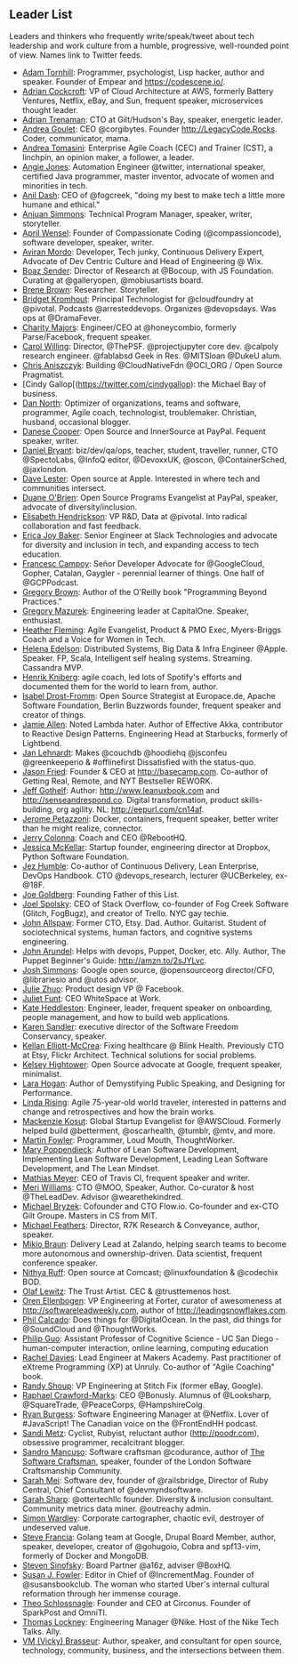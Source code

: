 ## Leader List

Leaders and thinkers who frequently write/speak/tweet about tech leadership and work culture from a humble, progressive, well-rounded point of view. Names link to Twitter feeds.

- [Adam Tornhill](https://twitter.com/AdamTornhill): Programmer, psychologist, Lisp hacker, author and speaker. Founder of Empear and https://codescene.io/.
- [Adrian Cockcroft](https://twitter.com/adrianco): VP of Cloud Architecture at AWS, formerly Battery Ventures, Netflix, eBay, and Sun, frequent speaker, microservices thought leader.
- [Adrian Trenaman](https://twitter.com/adrian_trenaman): CTO at Gilt/Hudson's Bay, speaker, energetic leader.
- [Andrea Goulet](https://twitter.com/andreagoulet): CEO @corgibytes. Founder http://LegacyCode.Rocks. Coder, communicator, mama.
- [Andrea Tomasini](https://twitter.com/tumma72): Enterprise Agile Coach (CEC) and Trainer (CST), a linchpin, an opinion maker, a follower, a leader.
- [Angie Jones](https://twitter.com/techgirl1908): Automation Engineer @twitter, international speaker, certified Java programmer, master inventor, advocate of women and minorities in tech.
- [Anil Dash](https://twitter.com/anildash): CEO of @fogcreek, "doing my best to make tech a little more humane and ethical."
- [Anjuan Simmons](https://twitter.com/anjuan): Technical Program Manager, speaker, writer, storyteller.
- [April Wensel](https://twitter.com/aprilwensel): Founder of Compassionate Coding (@compassioncode), software developer, speaker, writer.
- [Aviran Mordo](https://twitter.com/aviranm): Developer, Tech junky, Continuous Delivery Expert, Advocate of Dev Centric Culture and Head of Engineering @ Wix.
- [Boaz Sender](https://twitter.com/BoazSender): Director of Research at @Bocoup, with JS Foundation. Curating at @galleryopen, @mobiusartists board.
- [Brene Brown](https://twitter.com/BreneBrown): Researcher. Storyteller.
- [Bridget Kromhout](https://twitter.com/bridgetkromhout): Principal Technologist for @cloudfoundry at @pivotal. Podcasts @arresteddevops. Organizes @devopsdays. Was ops at @DramaFever.
- [Charity Majors](https://twitter.com/mipsytipsy): Engineer/CEO at @honeycombio, formerly Parse/Facebook, frequent speaker.
- [Carol Willing](https://twitter.com/WillingCarol): Director, @ThePSF. @projectjupyter core dev. @calpoly research engineer. @fablabsd Geek in Res. @MITSloan @DukeU alum.
- [Chris Aniszczyk](https://twitter.com/cra): Building @CloudNativeFdn @OCI_ORG / Open Source Pragmatist.
- [Cindy Gallop[(https://twitter.com/cindygallop): the Michael Bay of business.
- [Dan North](https://twitter.com/tastapod): Optimizer of organizations, teams and software, programmer, Agile coach, technologist, troublemaker. Christian, husband, occasional blogger.
- [Danese Cooper](https://twitter.com/DivaDanese): Open Source and InnerSource at PayPal. Fequent speaker, writer.
- [Daniel Bryant](https://twitter.com/danielbryantuk): biz/dev/qa/ops, teacher, student, traveller, runner, CTO @SpectoLabs, @InfoQ editor, @DevoxxUK, @oscon, @ContainerSched, @jaxlondon.
- [Dave Lester](https://twitter.com/davelester): Open source at Apple. Interested in where tech and communities intersect.
- [Duane O'Brien](https://twitter.com/DuaneOBrien): Open Source Programs Evangelist at PayPal, speaker, advocate of diversity/inclusion.
- [Elisabeth Hendrickson](https://twitter.com/testobsessed): VP R&D, Data at @pivotal. Into radical collaboration and fast feedback.
- [Erica Joy Baker](https://twitter.com/EricaJoy): Senior Engineer at Slack Technologies and advocate for diversity and inclusion in tech, and expanding access to tech education.
- [Francesc Campoy](https://twitter.com/francesc): Señor Developer Advocate for @GoogleCloud, Gopher, Catalan, Gaygler - perennial learner of things. One half of @GCPPodcast.
- [Gregory Brown](https://twitter.com/practicingdev): Author of the O'Reilly book "Programming Beyond Practices."
- [Gregory Mazurek](https://twitter.com/GregoryMazurek): Engineering leader at CapitalOne. Speaker, enthusiast.
- [Heather Fleming](https://twitter.com/hfleming): Agile Evangelist, Product & PMO Exec, Myers-Briggs Coach and a Voice for Women in Tech.
- [Helena Edelson](https://twitter.com/helenaedelson): Distributed Systems, Big Data & Infra Engineer @Apple. Speaker. FP, Scala, Intelligent self healing systems. Streaming. Cassandra MVP.
- [Henrik Kniberg](https://twitter.com/henrikkniberg): agile coach, led lots of Spotify's efforts and documented them for the world to learn from, author.
- [Isabel Drost-Fromm](https://twitter.com/MaineC): Open Source Strategist at Europace.de, Apache Software Foundation, Berlin Buzzwords founder, frequent speaker and creator of things.
- [Jamie Allen](https://twitter.com/jamie_allen): Noted Lambda hater. Author of Effective Akka, contributor to Reactive Design Patterns. Engineering Head at Starbucks, formerly of Lightbend.
- [Jan Lehnardt](https://twitter.com/janl): Makes @couchdb @hoodiehq @jsconfeu @greenkeeperio & #offlinefirst Dissatisfied with the status-quo.
- [Jason Fried](https://twitter.com/jasonfried): Founder & CEO at http://basecamp.com. Co-author of Getting Real, Remote, and NYT Bestseller REWORK.
- [Jeff Gothelf](https://twitter.com/jboogie): Author: http://www.leanuxbook.com and http://senseandrespond.co. Digital transformation, product skills-building, org agility. NL: http://eepurl.com/cn14af.
- [Jerome Petazzoni](https://twitter.com/jpetazzo): Docker, containers, frequent speaker, better writer than he might realize, connector.
- [Jerry Colonna](https://twitter.com/jerrycolonna): Coach and CEO @RebootHQ.
- [Jessica McKellar](https://twitter.com/jessicamckellar): Startup founder, engineering director at Dropbox, Python Software Foundation.
- [Jez Humble](https://twitter.com/jezhumble): Co-author of Continuous Delivery, Lean Enterprise, DevOps Handbook. CTO @devops_research, lecturer @UCBerkeley, ex- @18F.
- [Joe Goldberg](https://twitter.com/bostonsteamer): Founding Father of this List.
- [Joel Spolsky](https://twitter.com/spolsky): CEO of Stack Overflow, co-founder of Fog Creek Software (Glitch, FogBugz), and creator of Trello. NYC gay techie.
- [John Allspaw](https://twitter.com/allspaw): Former CTO, Etsy. Dad. Author. Guitarist. Student of sociotechnical systems, human factors, and cognitive systems engineering.
- [John Arundel](https://twitter.com/bitfield): Helps with devops, Puppet, Docker, etc. Ally. Author, The Puppet Beginner's Guide: http://amzn.to/2sJYLvc.
- [Josh Simmons](https://twitter.com/joshsimmons): Google open source, @opensourceorg director/CFO, @librariesio and @utos advisor.
- [Julie Zhuo](https://twitter.com/joulee): Product design VP @ Facebook.
- [Juliet Funt](https://twitter.com/whitespaceatwrk): CEO WhiteSpace at Work.
- [Kate Heddleston](https://twitter.com/heddle317): Engineer, leader, frequent speaker on onboarding, people management, and how to build web applications.
- [Karen Sandler](https://twitter.com/o0karen0o): executive director of the Software Freedom Conservancy, speaker.
- [Kellan Elliott-McCrea](https://twitter.com/kellan): Fixing healthcare @ Blink Health. Previously CTO at Etsy, Flickr Architect. Technical solutions for social problems.
- [Kelsey Hightower](https://twitter.com/kelseyhightower): Open Source advocate at Google, frequent speaker, minimalist.
- [Lara Hogan](https://twitter.com/lara_hogan): Author of Demystifying Public Speaking, and Designing for Performance.
- [Linda Rising](https://twitter.com/RisingLinda): Agile 75-year-old world traveler, interested in patterns and change and retrospectives and how the brain works.
- [Mackenzie Kosut](https://twitter.com/mkosut): Global Startup Evangelist for @AWSCloud. Formerly helped build @betterment, @oscarhealth, @tumblr, @mtv, and more.
- [Martin Fowler](https://twitter.com/martinfowler): Programmer, Loud Mouth, ThoughtWorker.
- [Mary Poppendieck](https://twitter.com/mpoppendieck): Author of Lean Software Development, Implementing Lean Software Development, Leading Lean Software Development, and The Lean Mindset.
- [Mathias Meyer](https://twitter.com/roidrage): CEO of Travis CI, frequent speaker and writer.
- [Meri Williams](https://twitter.com/Geek_Manager): CTO @MOO, Speaker, Author. Co-curator & host @TheLeadDev. Advisor @wearethekindred.
- [Michael Bryzek](https://twitter.com/mbryzek): Cofounder and CTO Flow.io. Co-founder and ex-CTO Gilt Groupe. Masters in CS from MIT.
- [Michael Feathers](https://twitter.com/mfeathers): Director, R7K Research & Conveyance, author, speaker.
- [Mikio Braun](https://twitter.com/mikiobraun): Delivery Lead at Zalando, helping search teams to become more autonomous and ownership-driven. Data scientist, frequent conference speaker. 
- [Nithya Ruff](https://twitter.com/nithyaruff): Open source at Comcast; @linuxfoundation & @codechix BOD.
- [Olaf Lewitz](https://twitter.com/OlafLewitz): The Trust Artist. CEC & @trusttemenos host.
- [Oren Ellenbogen](https://twitter.com/orenellenbogen): VP Engineering at Forter, curator of awesomeness at http://softwareleadweekly.com, author of http://leadingsnowflakes.com.
- [Phil Calçado](https://twitter.com/pcalcado): Does things for @DigitalOcean. In the past, did things for @SoundCloud and @ThoughtWorks.
- [Philip Guo](https://twitter.com/pgbovine): Assistant Professor of Cognitive Science - UC San Diego - human-computer interaction, online learning, computing education 
- [Rachel Davies](https://twitter.com/rachelcdavies): Lead Engineer at Makers Academy. Past practitioner of eXtreme Programming (XP) at Unruly. Co-author of "Agile Coaching" book.
- [Randy Shoup](https://twitter.com/randyshoup): VP Engineering at Stitch Fix (former eBay, Google).
- [Raphael Crawford-Marks](https://twitter.com/raphaelcm): CEO @Bonusly. Alumnus of @Looksharp, @SquareTrade, @PeaceCorps, @HampshireColg.
- [Ryan Burgess](https://twitter.com/burgessdryan): Software Engineering Manager at @Netflix. Lover of #JavaScript! The Canadian voice on the @FrontEndHH podcast.
- [Sandi Metz](https://twitter.com/sandimetz): Cyclist, Rubyist, reluctant author (http://poodr.com), obsessive programmer, recalcitrant blogger.
- [Sandro Mancuso](https://twitter.com/sandromancuso): Software craftsman @codurance, author of [The Software Craftsman](http://goo.gl/b9EymU), speaker, founder of the London Software Craftsmanship Community.
- [Sarah Mei](https://twitter.com/sarahmei): Software dev, founder of @railsbridge, Director of Ruby Central, Chief Consultant of @devmyndsoftware.
- [Sarah Sharp](https://twitter.com/sarahsharp): @ottertechllc founder. Diversity & inclusion consultant. Community metrics data miner. @outreachy admin.
- [Simon Wardley](https://twitter.com/swardley): Corporate cartographer, chaotic evil, destroyer of undeserved value.
- [Steve Francia](https://twitter.com/spf13): Golang team at Google, Drupal Board Member, author, speaker, developer, creator of @gohugoio, Cobra and spf13-vim, formerly of Docker and MongoDB.
- [Steven Sinofsky](https://twitter.com/stevesi): Board Partner @a16z, adviser @BoxHQ.
- [Susan J. Fowler](https://twitter.com/susanthesquark): Editor in Chief of @IncrementMag. Founder of @susansbookclub. The woman who started Uber's internal cultural reformation through her immense courage. 
- [Theo Schlossnagle](https://twitter.com/postwait): Founder and CEO at Circonus. Founder of SparkPost and OmniTI.
- [Thomas Lockney](https://twitter.com/tlockney): Engineering Manager @Nike. Host of the Nike Tech Talks. Ally.
- [VM (Vicky) Brasseur](https://twitter.com/vmbrasseur): Author, speaker, and consultant for open source, technology, community, business, and the intersections between them.
